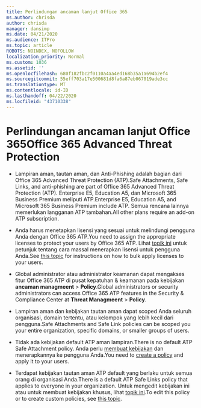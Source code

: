 ```yaml
---
title: Perlindungan ancaman lanjut Office 365
ms.author: chrisda
author: chrisda
manager: dansimp
ms.date: 04/21/2020
ms.audience: ITPro
ms.topic: article
ROBOTS: NOINDEX, NOFOLLOW
localization_priority: Normal
ms.custom: 1036
ms.assetid: ''
ms.openlocfilehash: 680f182fbc2f0110a4aa4ed168b35a1a694b2ef4
ms.sourcegitcommit: 55eff703a17e500681d8fa6a87eb067019ade3cc
ms.translationtype: MT
ms.contentlocale: id-ID
ms.lasthandoff: 04/22/2020
ms.locfileid: "43710338"
---
```

# <a name="office-365-advanced-threat-protection"></a><span data-ttu-id="0e59c-102">Perlindungan ancaman lanjut Office 365</span><span class="sxs-lookup"><span data-stu-id="0e59c-102">Office 365 Advanced Threat Protection</span></span>

- <span data-ttu-id="0e59c-103">Lampiran aman, tautan aman, dan Anti-Phishing adalah bagian dari Office 365 Advanced Threat Protection (ATP).</span><span class="sxs-lookup"><span data-stu-id="0e59c-103">Safe Attachments, Safe Links, and anti-phishing are part of Office 365 Advanced Threat Protection (ATP).</span></span> <span data-ttu-id="0e59c-104">Enterprise E5, Education A5, dan Microsoft 365 Business Premium meliputi ATP.</span><span class="sxs-lookup"><span data-stu-id="0e59c-104">Enterprise E5, Education A5, and Microsoft 365 Business Premium include ATP.</span></span> <span data-ttu-id="0e59c-105">Semua rencana lainnya memerlukan langganan ATP tambahan.</span><span class="sxs-lookup"><span data-stu-id="0e59c-105">All other plans require an add-on ATP subscription.</span></span>

- <span data-ttu-id="0e59c-106">Anda harus menetapkan lisensi yang sesuai untuk melindungi pengguna Anda dengan Office 365 ATP.</span><span class="sxs-lookup"><span data-stu-id="0e59c-106">You need to assign the appropriate licenses to protect your users by Office 365 ATP.</span></span> <span data-ttu-id="0e59c-107">Lihat [topik ini](https://docs.microsoft.com/office365/admin/subscriptions-and-billing/assign-licenses-to-users) untuk petunjuk tentang cara massal menerapkan lisensi untuk pengguna Anda.</span><span class="sxs-lookup"><span data-stu-id="0e59c-107">See [this topic](https://docs.microsoft.com/office365/admin/subscriptions-and-billing/assign-licenses-to-users) for instructions on how to bulk apply licenses to your users.</span></span>

- <span data-ttu-id="0e59c-108">Global administrator atau administrator keamanan dapat mengakses fitur Office 365 ATP di pusat kepatuhan & keamanan pada kebijakan **ancaman managmeent** \> **Policy**.</span><span class="sxs-lookup"><span data-stu-id="0e59c-108">Global administrators or security administrators can access Office 365 ATP features in the Security & Compliance Center at **Threat Managmeent** \> **Policy**.</span></span>

- <span data-ttu-id="0e59c-109">Lampiran aman dan kebijakan tautan aman dapat scoped Anda seluruh organisasi, domain tertentu, atau kelompok yang lebih kecil dari pengguna.</span><span class="sxs-lookup"><span data-stu-id="0e59c-109">Safe Attachments and Safe Link policies can be scoped you your entire organization, specific domains, or smaller groups of users.</span></span>

- <span data-ttu-id="0e59c-110">Tidak ada kebijakan default ATP aman lampiran.</span><span class="sxs-lookup"><span data-stu-id="0e59c-110">There is no default ATP Safe Attachment policy.</span></span> <span data-ttu-id="0e59c-111">Anda perlu [membuat kebijakan](https://docs.microsoft.com/office365/securitycompliance/set-up-atp-safe-attachments-policies) dan menerapkannya ke pengguna Anda.</span><span class="sxs-lookup"><span data-stu-id="0e59c-111">You need to [create a policy](https://docs.microsoft.com/office365/securitycompliance/set-up-atp-safe-attachments-policies) and apply it to your users.</span></span>

- <span data-ttu-id="0e59c-112">Terdapat kebijakan tautan aman ATP default yang berlaku untuk semua orang di organisasi Anda.</span><span class="sxs-lookup"><span data-stu-id="0e59c-112">There is a default ATP Safe Links policy that applies to everyone in your organization.</span></span> <span data-ttu-id="0e59c-113">Untuk mengedit kebijakan ini atau untuk membuat kebijakan khusus, lihat [topik ini](https://docs.microsoft.com/office365/securitycompliance/set-up-atp-safe-links-policies).</span><span class="sxs-lookup"><span data-stu-id="0e59c-113">To edit this policy or to create custom policies, see [this topic](https://docs.microsoft.com/office365/securitycompliance/set-up-atp-safe-links-policies).</span></span>
